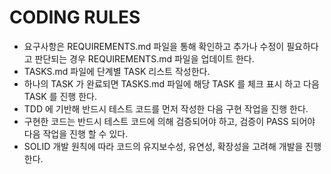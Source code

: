 # CODING RULES
- 요구사항은 REQUIREMENTS.md 파일을 통해 확인하고 추가나 수정이 필요하다고 판단되는 경우 REQUIREMENTS.md 파일을 업데이트 한다.
- TASKS.md 파일에 단계별 TASK 리스트 작성한다.
- 하나의 TASK 가 완료되면 TASKS.md 파일에 해당 TASK 를 체크 표시 하고 다음 TASK 를 진행 한다.
- TDD 에 기반해 반드시 테스트 코드를 먼저 작성한 다음 구현 작업을 진행 한다.
- 구현한 코드는 반드시 테스트 코드에 의해 검증되어야 하고, 검증이 PASS 되어야 다음 작업을 진행 할 수 있다.
- SOLID 개발 원칙에 따라 코드의 유지보수성, 유연성, 확장성을 고려해 개발을 진행 한다.


